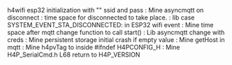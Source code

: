 h4wifi esp32 initialization with "" ssid and pass : Mine
asyncmqtt on disconnect : time space for disconnected to take place. : lib
case SYSTEM_EVENT_STA_DISCONNECTED: in ESP32 wifi event : Mine
time space after mqtt change function to call start() : Lib
asyncmqtt change with creds : Mine
persistent storage initial crash if empty value : Mine
getHost in mqtt : Mine
h4pvTag to inside #ifndef H4PCONFIG_H : Mine
H4P_SerialCmd.h L68 return to H4P_VERSION
